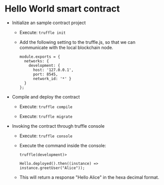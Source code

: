 
# Hello World smart contract

* Initialize an sample contract project

    * Execute: `truffle init`
    
    * Add the following setting to the truffle.js, so that we can communicate with the local blockchain node.
   
        ```
        module.exports = { 
          networks: { 
            development: { 
              host: '127.0.0.1', 
              port: 8545, 
              network_id: '*' } 
          } 
        };
        
        ```

* Compile and deploy the contract  

  * Execute: `truffle compile`
   
  * Execute: `truffle migrate`
  
* Invoking the contract through truffle console
   
  * Execute: `truffle console`
  
  * Execute the command inside the console:
  
       ```          
       truffle(development)>  
       
       Hello.deployed().then((instance) => instance.greetUser("Alice"));
       
       ```
  * This will return a response "Hello Alice" in the hexa decimal format.

